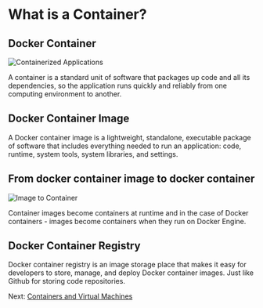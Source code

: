 # What is a Container?

## Docker Container

![Containerized Applications](https://raw.githubusercontent.com/timshingyu/docker-guide/master/images/containerized_applications.png)

A container is a standard unit of software that packages up code and all its dependencies, so the application runs quickly and reliably from one computing environment to another.

## Docker Container Image

A Docker container image is a lightweight, standalone, executable package of software that includes everything needed to run an application: code, runtime, system tools, system libraries, and settings.

## From docker container image to docker container

![Image to Container](https://raw.githubusercontent.com/timshingyu/docker-guide/master/images/image_to_container.png)

Container images become containers at runtime and in the case of Docker containers - images become containers when they run on Docker Engine.

## Docker Container Registry

Docker container registry is an image storage place that makes it easy for developers to store, manage, and deploy Docker container images. Just like Github for storing code repositories.

Next: [Containers and Virtual Machines](03-containers-and-virtual-machines.md)
